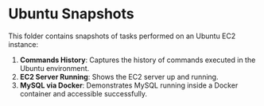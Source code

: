 # Ubuntu Snapshots

This folder contains snapshots of tasks performed on an Ubuntu EC2 instance:

1. **Commands History**: Captures the history of commands executed in the Ubuntu environment.
2. **EC2 Server Running**: Shows the EC2 server up and running.
3. **MySQL via Docker**: Demonstrates MySQL running inside a Docker container and accessible successfully.
